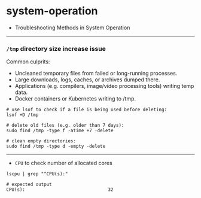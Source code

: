 # system-operation

- Troubleshooting Methods in System Operation

---

### `/tmp` directory size increase issue

Common culprits:
- Uncleaned temporary files from failed or long-running processes.
- Large downloads, logs, caches, or archives dumped there.
- Applications (e.g. compilers, image/video processing tools) writing temp data.
- Docker containers or Kubernetes writing to /tmp.

```
# use lsof to check if a file is being used before deleting:
lsof +D /tmp

# delete old files (e.g. older than 7 days):
sudo find /tmp -type f -atime +7 -delete

# clean empty directories:
sudo find /tmp -type d -empty -delete
```

---

- `CPU` to check number of allocated cores
```
lscpu | grep "^CPU(s):"

# expected output
CPU(s):                               32
```
